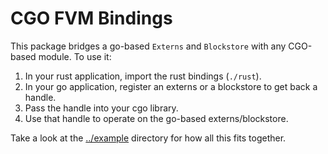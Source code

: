 # CGO FVM Bindings

This package bridges a go-based `Externs` and `Blockstore` with any CGO-based module. To use it:

1. In your rust application, import the rust bindings (`./rust`).
2. In your go application, register an externs or a blockstore to get back a handle.
3. Pass the handle into your cgo library.
4. Use that handle to operate on the go-based externs/blockstore.

Take a look at the [../example](../example) directory for how all this fits together.
